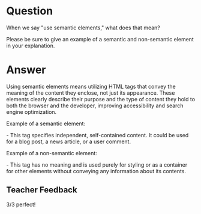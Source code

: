 # Question

When we say "use semantic elements," what does that mean?

Please be sure to give an example of a semantic and non-semantic element in your explanation.

# Answer
Using semantic elements means utilizing HTML tags that convey the meaning of the content they enclose, not just its appearance. These elements clearly describe their purpose and the type of content they hold to both the browser and the developer, improving accessibility and search engine optimization.

Example of a semantic element: <article> - This tag specifies independent, self-contained content. It could be used for a blog post, a news article, or a user comment.

Example of a non-semantic element: <div> - This tag has no meaning and is used purely for styling or as a container for other elements without conveying any information about its contents.

# Teacher Feedback
3/3
perfect!